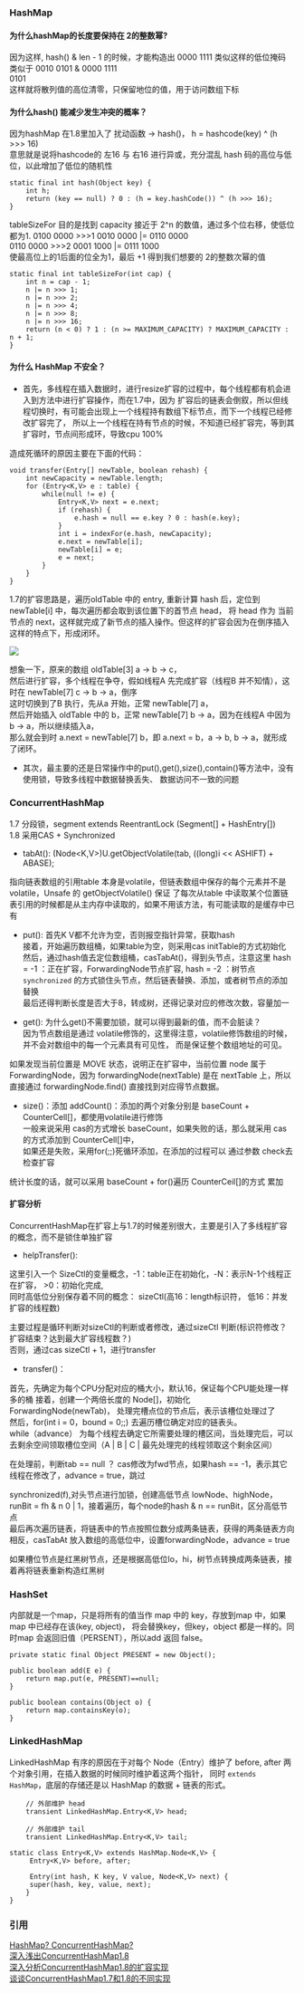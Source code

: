 
### HashMap

#### 为什么hashMap的长度要保持在 2的整数幂?  
因为这样, hash() & len - 1 的时候，才能构造出 0000 1111 类似这样的低位掩码  
类似于 0010 0101 & 0000 1111  
0101    
这样就将散列值的高位清零，只保留地位的值，用于访问数组下标  


#### 为什么hash() 能减少发生冲突的概率？
因为hashMap 在1.8里加入了 扰动函数 -> hash()， h = hashcode(key) ^ (h >>> 16)  
意思就是说将hashcode的 左16 与 右16 进行异或，充分混乱 hash 码的高位与低位，以此增加了低位的随机性

```
static final int hash(Object key) {
    int h;
    return (key == null) ? 0 : (h = key.hashCode()) ^ (h >>> 16);
}
```


tableSizeFor 目的是找到 capacity 接近于 2^n 的数值，通过多个位右移，使低位都为1.
0100 0000   >>>1  0010 0000  |=  0110 0000  
0110 0000   >>>2  0001 1000  |=  0111 1000  
使最高位上的1后面的位全为1，最后 +1 得到我们想要的 2的整数次幂的值
```
static final int tableSizeFor(int cap) {
    int n = cap - 1;
    n |= n >>> 1;
    n |= n >>> 2;
    n |= n >>> 4;
    n |= n >>> 8;
    n |= n >>> 16;
    return (n < 0) ? 1 : (n >= MAXIMUM_CAPACITY) ? MAXIMUM_CAPACITY : n + 1;
}
```

#### 为什么 HashMap 不安全？
 * 首先，多线程在插入数据时，进行resize扩容的过程中，每个线程都有机会进入到方法中进行扩容操作，而在1.7中，因为
扩容后的链表会倒叙，所以但线程切换时，有可能会出现上一个线程持有数组下标节点，而下一个线程已经修改扩容完了，
所以上一个线程在持有节点的时候，不知道已经扩容完，等到其扩容时，节点间形成环，导致cpu 100%

造成死循环的原因主要在下面的代码：
```
void transfer(Entry[] newTable, boolean rehash) {
    int newCapacity = newTable.length;
    for (Entry<K,V> e : table) {
        while(null != e) {
            Entry<K,V> next = e.next;
            if (rehash) {
                e.hash = null == e.key ? 0 : hash(e.key);
            }
            int i = indexFor(e.hash, newCapacity);
            e.next = newTable[i];
            newTable[i] = e;
            e = next;
        }
    }
}
```
1.7的扩容思路是，遍历oldTable 中的 entry, 重新计算 hash 后，定位到 newTable[i] 中，每次遍历都会取到该位置下的首节点 head，
将 head 作为 当前节点的 next，这样就完成了新节点的插入操作。但这样的扩容会因为在倒序插入这样的特点下，形成闭环。

![](/img/hashmap1.7.webp)

想象一下，原来的数组 oldTable[3] a -> b -> c，  
然后进行扩容，多个线程在争夺，假如线程A 先完成扩容（线程B 并不知情），这时在 newTable[7] c -> b -> a，倒序  
这时切换到了B 执行，先从a 开始，正常 newTable[7] a，  
然后开始插入 oldTable 中的 b，正常 newTable[7] b -> a，因为在线程A 中因为 b -> a，所以继续插入a，  
那么就会到时 a.next = newTable[7] b，即 a.next = b，a -> b, b -> a，就形成了闭环。

* 其次，最主要的还是日常操作中的put(),get(),size(),contain()等方法中，没有使用锁，导致多线程中数据替换丢失、
数据访问不一致的问题


### ConcurrentHashMap
1.7 分段锁，segment extends ReentrantLock  (Segment[] + HashEntry[])  
1.8 采用CAS + Synchronized  

* tabAt(): (Node<K,V>)U.getObjectVolatile(tab, ((long)i << ASHIFT) + ABASE);  

指向链表数组的引用table 本身是volatile，但链表数组中保存的每个元素并不是 volatile，Unsafe 的 getObjectVolatile() 保证
了每次从table 中读取某个位置链表引用的时候都是从主内存中读取的，如果不用该方法，有可能读取的是缓存中已有

* put(): 首先K V都不允许为空，否则报空指针异常，获取hash  
接着，开始遍历数组桶，如果table为空，则采用cas  initTable的方式初始化  
然后，通过hash值去定位数组桶，casTabAt()，得到头节点，注意这里 hash = -1 ：正在扩容，ForwardingNode节点扩容, hash = -2 ：树节点  
`synchronized` 的方式锁住头节点，然后链表替换、添加，或者树节点的添加替换  
最后还得判断长度是否大于8，转成树，还得记录对应的修改次数，容量加一

* get(): 为什么get()不需要加锁，就可以得到最新的值，而不会脏读？  
因为节点数组是通过 volatile修饰的，这里得注意，volatile修饰数组的时候，并不会对数组中的每一个元素具有可见性，
而是保证整个数组地址的可见。

如果发现当前位置是 MOVE 状态，说明正在扩容中，当前位置 node 属于 ForwardingNode，因为 forwardingNode(nextTable) 是在
nextTable 上，所以直接通过 forwardingNode.find() 直接找到对应得节点数据。


* size()：添加 addCount()：添加的两个对象分别是 baseCount + CounterCell[]，都使用volatile进行修饰  
一般来说采用 cas的方式增长 baseCount，如果失败的话，那么就采用 cas的方式添加到 CounterCell[]中，  
如果还是失败，采用for(;;)死循环添加，在添加的过程可以 通过参数 check去检查扩容  

统计长度的话，就可以采用 baseCount + for()遍历 CounterCeil[]的方式  累加



#### 扩容分析

ConcurrentHashMap在扩容上与1.7的时候差别很大，主要是引入了多线程扩容的概念，而不是锁住单独扩容

* helpTransfer():

这里引入一个 SizeCtl的变量概念，-1：table正在初始化，-N：表示N-1个线程正在扩容， >0：初始化完成,  
同时高低位分别保存着不同的概念： sizeCtl(高16：length标识符， 低16：并发扩容的线程数)  

主要过程是循环判断对sizeCtl的判断或者修改，通过sizeCtl 判断(标识符修改？扩容结束？达到最大扩容线程数？)  
否则，通过cas sizeCtl + 1，进行transfer

* transfer()：

首先，先确定为每个CPU分配对应的桶大小，默认16，保证每个CPU能处理一样多的桶
接着，创建一个两倍长度的 Node[]，初始化ForwardingNode(newTab)， 处理完槽点位的节点后，表示该槽位处理过了  
然后，for(int i = 0，bound = 0;;) 去遍历槽位确定对应的链表头。  
while（advance） 为每个线程去确定它所需要处理的槽区间，当处理完后，可以去剩余空间领取槽位空间（A | B | C | 最先处理完的线程领取这个剩余区间）
 
在处理前，判断tab == null ？ cas修改为fwd节点，如果hash == -1，表示其它线程在修改了，advance = true，跳过  
 
synchronized(f),对头节点进行加锁，创建高低节点 lowNode、highNode， runBit = fh & n  0 | 1，接着遍历，每个node的hash & n == runBit，区分高低节点  
最后再次遍历链表，将链表中的节点按照位数分成两条链表，获得的两条链表方向相反，casTabAt 放入数组的高低位中，设置forwardingNode，advance = true
 
如果槽位节点是红黑树节点，还是根据高低位lo，hi，树节点转换成两条链表，接着再将链表重新构造红黑树
 
  

### HashSet

内部就是一个map，只是将所有的值当作 map 中的 key，存放到map 中，如果map 中已经存在该(key, object)，
将会替换key，但key，object 都是一样的。同时map 会返回旧值（PERSENT），所以add 返回 false。

```
private static final Object PRESENT = new Object();

public boolean add(E e) {
    return map.put(e, PRESENT)==null;
}

public boolean contains(Object o) {
    return map.containsKey(o);
}
```

### LinkedHashMap

LinkedHashMap 有序的原因在于对每个 Node（Entry）维护了 before, after 两个对象引用，在插入数据的时候同时维护着这两个指针，
同时 `extends HashMap`，底层的存储还是以 HashMap 的数据 + 链表的形式。

```
    // 外部维护 head
    transient LinkedHashMap.Entry<K,V> head;

    // 外部维护 tail
    transient LinkedHashMap.Entry<K,V> tail;

static class Entry<K,V> extends HashMap.Node<K,V> {
     Entry<K,V> before, after;

     Entry(int hash, K key, V value, Node<K,V> next) {
     super(hash, key, value, next);
    }
}
```

### 引用

[HashMap? ConcurrentHashMap?](https://crossoverjie.top/2018/07/23/java-senior/ConcurrentHashMap/)  
[深入浅出ConcurrentHashMap1.8](https://www.jianshu.com/p/c0642afe03e0)  
[深入分析ConcurrentHashMap1.8的扩容实现](https://www.jianshu.com/p/f6730d5784ad)  
[谈谈ConcurrentHashMap1.7和1.8的不同实现](https://www.jianshu.com/p/e694f1e868ec)  